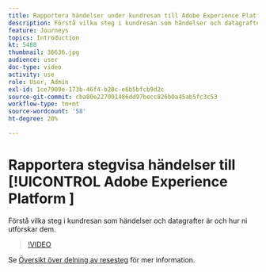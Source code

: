 ```yaml
---
title: Rapportera händelser under kundresan till Adobe Experience Platform
description: Förstå vilka steg i kundresan som händelser och datagrafter är och hur ni utforskar dem.
feature: Journeys
topics: Introduction
kt: 5488
thumbnail: 36636.jpg
audience: user
doc-type: video
activity: use
role: User, Admin
exl-id: 1ce7909e-173b-46f4-b20c-e6b5bfcb9d2c
source-git-commit: cba80e227001486dd97becc826b0a45ab5fc3c53
workflow-type: tm+mt
source-wordcount: '58'
ht-degree: 20%

---
```


# Rapportera stegvisa händelser till [!UICONTROL Adobe Experience Platform ]

Förstå vilka steg i kundresan som händelser och datagrafter är och hur ni utforskar dem.

>[!VIDEO](https://video.tv.adobe.com/v/36636?quality=12&learn=on)

Se [Översikt över delning av resesteg](https://experienceleague.adobe.com/docs/journeys/using/building-journeys/sharing-journey-steps/sharing-overview.html?lang=en) för mer information.
